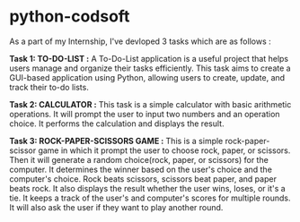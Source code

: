 # python-codsoft

As a part of my Internship, I've devloped 3 tasks which are as follows :

**Task 1: TO-DO-LIST :**
                  A To-Do-List application is a useful project that helps users manage and organize their tasks efficiently. This task aims to create a GUI-based application using Python, allowing users to create, update, and track their to-do lists.


**Task 2: CALCULATOR :**
                  This task is a simple calculator with basic arithmetic operations. It will prompt the user to input two numbers and an operation choice. It performs the calculation and displays the result. 


**Task 3: ROCK-PAPER-SCISSORS GAME :**
                  This is a simple rock-paper-scissor game in which it prompt the user to choose rock, paper, or scissors. Then it will generate a random choice(rock, paper, or scissors) for the computer. It determines the winner based on the user's choice and the computer's choice. Rock beats scissors, scissors beat paper, and paper beats rock. It also displays the result whether the user wins, loses, or it's a tie. It keeps a track of the user's and computer's scores for multiple rounds. It will also ask the user if they want to play another round.
